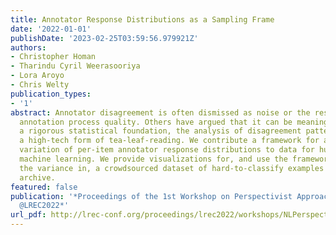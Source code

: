 ```yaml
---
title: Annotator Response Distributions as a Sampling Frame
date: '2022-01-01'
publishDate: '2023-02-25T03:59:56.979921Z'
authors:
- Christopher Homan
- Tharindu Cyril Weerasooriya
- Lora Aroyo
- Chris Welty
publication_types:
- '1'
abstract: Annotator disagreement is often dismissed as noise or the result of poor
  annotation process quality. Others have argued that it can be meaningful. But lacking
  a rigorous statistical foundation, the analysis of disagreement patterns can resemble
  a high-tech form of tea-leaf-reading. We contribute a framework for analyzing the
  variation of per-item annotator response distributions to data for humans-in-the-loop
  machine learning. We provide visualizations for, and use the framework to analyze
  the variance in, a crowdsourced dataset of hard-to-classify examples of the OpenImages
  archive.
featured: false
publication: '*Proceedings of the 1st Workshop on Perspectivist Approaches to NLP
  @LREC2022*'
url_pdf: http://lrec-conf.org/proceedings/lrec2022/workshops/NLPerspectives/pdf/2022.nlperspectives-1.8.pdf
---
```


